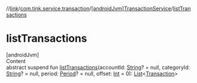 //[link](../../index.md)/[com.tink.service.transaction](../index.md)/[[androidJvm]TransactionService](index.md)/[listTransactions](list-transactions.md)



# listTransactions  
[androidJvm]  
Content  
abstract suspend fun [listTransactions](list-transactions.md)(accountId: [String](https://kotlinlang.org/api/latest/jvm/stdlib/kotlin/-string/index.html)? = null, categoryId: [String](https://kotlinlang.org/api/latest/jvm/stdlib/kotlin/-string/index.html)? = null, period: [Period](../../com.tink.model.time/[android-jvm]-period/index.md)? = null, offset: [Int](https://kotlinlang.org/api/latest/jvm/stdlib/kotlin/-int/index.html) = 0): [List](https://kotlinlang.org/api/latest/jvm/stdlib/kotlin.collections/-list/index.html)<[Transaction](../../com.tink.model.transaction/[android-jvm]-transaction/index.md)>  



